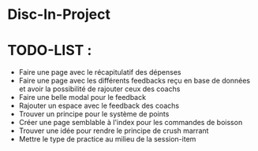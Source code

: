 # Disc-In-Project

# TODO-LIST :
- Faire une page avec le récapitulatif des dépenses
- Faire une page avec les différents feedbacks reçu en base de données et avoir la possibilité de rajouter ceux des coachs
- Faire une belle modal pour le feedback
- Rajouter un espace avec le feedback des coachs
- Trouver un principe pour le système de points
- Créer une page semblable à l'index pour les commandes de boisson
- Trouver une idée pour rendre le principe de crush marrant
- Mettre le type de practice au milieu de la session-item
